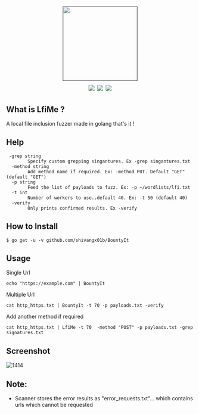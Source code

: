 <h1 align="center">
  <br>
  <a href=""><img src="https://github.com/Shivangx01b/LfiMe/blob/main/logo.png" alt="" width="200px;"></a>
  <br>
  <img src="https://img.shields.io/github/languages/top/Shivangx01b/CorsMe?style=flat-square">
  <a href="https://goreportcard.com/report/github.com/Shivangx01b/CorsMe"><img src="https://goreportcard.com/badge/github.com/Shivangx01b/CorsMe"></a>
  <a href="https://twitter.com/intent/follow?screen_name=shivangx01b"><img src="https://img.shields.io/twitter/follow/shivangx01b?style=flat-square"></a>
</h1>

## What is LfiMe ?
A local file inclusion fuzzer made in golang that's it !

## Help
```
 -grep string
        Specify custom grepping singantures. Ex -grep singantures.txt
  -method string
        Add method name if required. Ex: -method PUT. Default "GET" (default "GET")
  -p string
        Feed the list of payloads to fuzz. Ex: -p ~/wordlists/lfi.txt
  -t int
        Number of workers to use..default 40. Ex: -t 50 (default 40)
  -verify
        Only prints confirmed results. Ex -verify

```

## How to Install

```
$ go get -u -v github.com/shivangx01b/BountyIt
```
## Usage

Single Url
```plain
echo "https://example.com" | BountyIt
```
Multiple Url
```plain
cat http_https.txt | BountyIt -t 70 -p payloads.txt -verify
```
Add another method if required
```plain
cat http_https.txt | LfiMe -t 70  -method "POST" -p payloads.txt -grep signatures.txt
```

## Screenshot
![1414](https://github.com/Shivangx01b/CorsMe/blob/master/run.PNG)

## Note:

- Scanner stores the error results as "error_requests.txt"... which contains urls which cannot be requested


